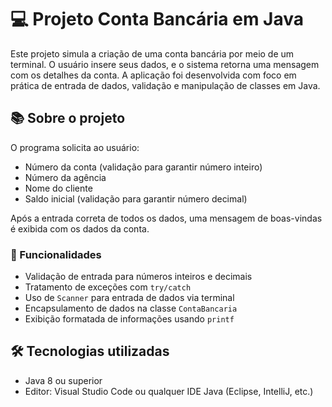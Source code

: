 # 💻 Projeto Conta Bancária em Java

Este projeto simula a criação de uma conta bancária por meio de um terminal. O usuário insere seus dados, e o sistema retorna uma mensagem com os detalhes da conta. A aplicação foi desenvolvida com foco em prática de entrada de dados, validação e manipulação de classes em Java.

## 📚 Sobre o projeto

O programa solicita ao usuário:
- Número da conta (validação para garantir número inteiro)
- Número da agência
- Nome do cliente
- Saldo inicial (validação para garantir número decimal)

Após a entrada correta de todos os dados, uma mensagem de boas-vindas é exibida com os dados da conta.

### 📌 Funcionalidades

- Validação de entrada para números inteiros e decimais
- Tratamento de exceções com `try/catch`
- Uso de `Scanner` para entrada de dados via terminal
- Encapsulamento de dados na classe `ContaBancaria`
- Exibição formatada de informações usando `printf`

## 🛠️ Tecnologias utilizadas

- Java 8 ou superior
- Editor: Visual Studio Code ou qualquer IDE Java (Eclipse, IntelliJ, etc.)
















